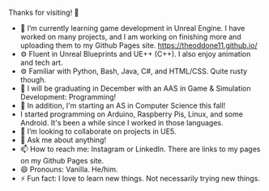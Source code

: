  Thanks for visiting! 👋

- 🌱 I’m currently learning game development in Unreal Engine. I have worked on many projects, and I am working on finishing more and uploading them to my Github Pages site. https://theoddone11.github.io/
- ⚙️ Fluent in Unreal Blueprints and UE++ (C++). I also enjoy animation and tech art.
- ⚙️ Familiar with Python, Bash, Java, C#, and HTML/CSS. Quite rusty though.
- 🏫 I will be graduating in December with an AAS in Game & Simulation Development: Programming!
- 🏫 In addition, I'm starting an AS in Computer Science this fall!
- I started programming on Arduino, Raspberry Pis, Linux, and some Android. It's been a while since I worked in those languages.
- 👯 I’m looking to collaborate on projects in UE5.
- 💬 Ask me about anything!
- 📫 How to reach me: Instagram or LinkedIn. There are links to my pages on my Github Pages site.
- 😄 Pronouns: Vanilla. He/him.
- ⚡ Fun fact: I love to learn new things. Not necessarily trying new things.
